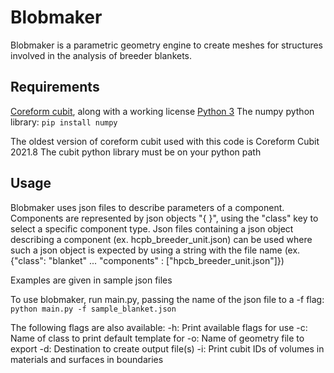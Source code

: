 # Blobmaker

Blobmaker is a parametric geometry engine to create meshes for structures involved in the analysis of breeder blankets.

## Requirements
[Coreform cubit](https://coreform.com/products/downloads/), along with a working license
[Python 3](https://www.python.org/downloads/)
The numpy python library: `pip install numpy`

The oldest version of coreform cubit used with this code is Coreform Cubit 2021.8
The cubit python library must be on your python path

## Usage
Blobmaker uses json files to describe parameters of a component.
Components are represented by json objects "{ }", using the "class" key to select a specific component type.
Json files containing a json object describing a component (ex. hcpb_breeder_unit.json) can be used where such a json object is expected by using a string with the file name (ex. {"class": "blanket" ... "components" : \["hpcb_breeder_unit.json"]})

Examples are given in sample json files

To use blobmaker, run main.py, passing the name of the json file to a -f flag:
```python main.py -f sample_blanket.json```

The following flags are also available:
-h: Print available flags for use
-c: Name of class to print default template for
-o: Name of geometry file to export
-d: Destination to create output file(s)
-i: Print cubit IDs of volumes in materials and surfaces in boundaries